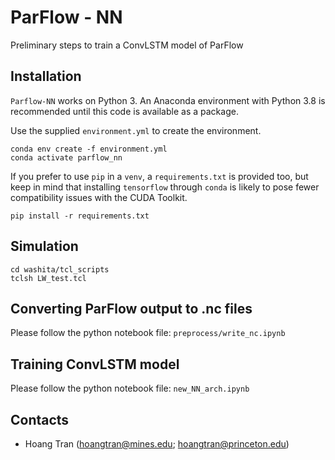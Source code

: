 ParFlow - NN
=======

Preliminary steps to train a ConvLSTM model of ParFlow

Installation
--------------------

`Parflow-NN` works on Python 3. An Anaconda environment with Python 3.8
is recommended until this code is available as a package.

Use the supplied `environment.yml` to create the environment.
```
conda env create -f environment.yml
conda activate parflow_nn
```

If you prefer to use `pip` in a `venv`, a `requirements.txt` is provided too, but keep
in mind that installing `tensorflow` through `conda` is likely to pose fewer compatibility
issues with the CUDA Toolkit.
```
pip install -r requirements.txt
```

Simulation
--------------------

```
cd washita/tcl_scripts
tclsh LW_test.tcl
```

Converting ParFlow output to .nc files
--------------------
Please follow the python notebook file: ```preprocess/write_nc.ipynb```

Training ConvLSTM model
--------------------
Please follow the python notebook file: ```new_NN_arch.ipynb```

Contacts
--------------------
+ Hoang Tran (hoangtran@mines.edu; hoangtran@princeton.edu)